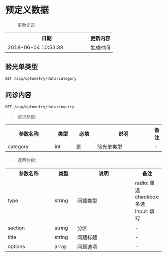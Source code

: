 # 预定义数据

> 更新记录

<table>
    <tr>
        <th style="width:250px;">日期</th>
        <th>更新内容</th>
    </tr>
    <tr>
        <td>2018-06-04 10:53:38</td>
        <td>生成时间</td>
    </tr>
</table>

## 验光单类型

```
GET /app/optometry/data/category
```

## 问诊内容

```
GET /app/optometry/data/inquiry
```

> 请求参数:

<table>
    <tr>
        <th style="width:150px;">参数名称</th>
        <th style="width:60px;">类型</th>
        <th style="width:60px;">必填</th>
        <th style="width:200px;">说明</th>
        <th>备注</th>
    </tr>
    <tr>
        <td>category</td>
        <td>int</td>
        <td>是</td>
        <td>验光单类型</td>
        <td>-</td>
    </tr>
</table>

> 返回参数:

<table>
    <tr>
        <th style="width:150px;">参数名称</th>
        <th style="width:60px;">类型</th>
        <th style="width:200px;">说明</th>
        <th>备注</th>
    </tr>
    <tr>
        <td>type</td>
        <td>string</td>
        <td>问题类型</td>
        <td>radio: 单选 checkbox: 多选 input: 填写</td>
    </tr>
    <tr>
        <td>section</td>
        <td>string</td>
        <td>分区</td>
        <td>-</td>
    </tr>
    <tr>
        <td>title</td>
        <td>string</td>
        <td>问题标题</td>
        <td>-</td>
    </tr>
    <tr>
        <td>options</td>
        <td>array</td>
        <td>问题选项</td>
        <td>-</td>
    </tr>
</table>